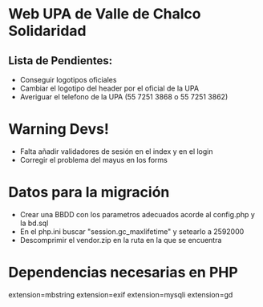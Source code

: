 # Web UPA de Valle de Chalco Solidaridad

## Lista de Pendientes:
* Conseguir logotipos oficiales
* Cambiar el logotipo del header por el oficial de la UPA
* Averiguar el telefono de la UPA (55 7251 3868 o 55 7251 3862)

# Warning Devs!
 * Falta añadir validadores de sesión en el index y en el login
 * Corregir el problema del mayus en los forms

# Datos para la migración
* Crear una BBDD con los parametros adecuados acorde al config.php y la bd.sql
* En el php.ini buscar "session.gc_maxlifetime" y setearlo a 2592000
* Descomprimir el vendor.zip en la ruta en la que se encuentra

# Dependencias necesarias en PHP

extension=mbstring
extension=exif
extension=mysqli
extension=gd